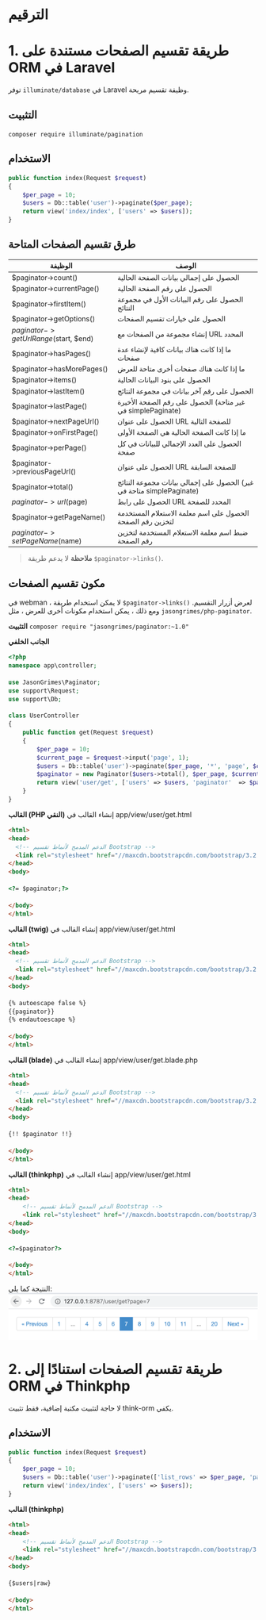 # الترقيم

# 1. طريقة تقسيم الصفحات مستندة على ORM في Laravel
توفر `illuminate/database` في Laravel وظيفة تقسيم مريحة.

## التثبيت
`composer require illuminate/pagination`

## الاستخدام
```php
public function index(Request $request)
{
    $per_page = 10;
    $users = Db::table('user')->paginate($per_page);
    return view('index/index', ['users' => $users]);
}
```

## طرق تقسيم الصفحات المتاحة
|  الوظيفة   | الوصف  |
|  ----  |-----|
|$paginator->count()|الحصول على إجمالي بيانات الصفحة الحالية|
|$paginator->currentPage()|الحصول على رقم الصفحة الحالية|
|$paginator->firstItem()|الحصول على رقم البيانات الأول في مجموعة النتائج|
|$paginator->getOptions()|الحصول على خيارات تقسيم الصفحات|
|$paginator->getUrlRange($start, $end)|إنشاء مجموعة من الصفحات مع URL المحدد|
|$paginator->hasPages()|ما إذا كانت هناك بيانات كافية لإنشاء عدة صفحات|
|$paginator->hasMorePages()|ما إذا كانت هناك صفحات أخرى متاحة للعرض|
|$paginator->items()|الحصول على بنود البيانات الحالية|
|$paginator->lastItem()|الحصول على رقم آخر بيانات في مجموعة النتائج|
|$paginator->lastPage()|الحصول على رقم الصفحة الأخيرة (غير متاحة في simplePaginate)|
|$paginator->nextPageUrl()|الحصول على عنوان URL للصفحة التالية|
|$paginator->onFirstPage()|ما إذا كانت الصفحة الحالية هي الصفحة الأولى|
|$paginator->perPage()|الحصول على العدد الإجمالي للبيانات في كل صفحة|
|$paginator->previousPageUrl()|الحصول على عنوان URL للصفحة السابقة|
|$paginator->total()|الحصول على إجمالي بيانات مجموعة النتائج (غير متاحة في simplePaginate)|
|$paginator->url($page)|الحصول على رابط URL المحدد للصفحة|
|$paginator->getPageName()|الحصول على اسم معلمة الاستعلام المستخدمة لتخزين رقم الصفحة|
|$paginator->setPageName($name)|ضبط اسم معلمة الاستعلام المستخدمة لتخزين رقم الصفحة|

> **ملاحظة**
> لا يدعم طريقة `$paginator->links()`.

## مكون تقسيم الصفحات
في webman ، لا يمكن استخدام طريقة `$paginator->links()` لعرض أزرار التقسيم. ومع ذلك ، يمكن استخدام مكونات أخرى للعرض ، مثل `jasongrimes/php-paginator`.

**التثبيت**
`composer require "jasongrimes/paginator:~1.0"`


**الجانب الخلفي**
```php
<?php
namespace app\controller;

use JasonGrimes\Paginator;
use support\Request;
use support\Db;

class UserController
{
    public function get(Request $request)
    {
        $per_page = 10;
        $current_page = $request->input('page', 1);
        $users = Db::table('user')->paginate($per_page, '*', 'page', $current_page);
        $paginator = new Paginator($users->total(), $per_page, $current_page, '/user/get?page=(:num)');
        return view('user/get', ['users' => $users, 'paginator'  => $paginator]);
    }
}
```

**القالب (PHP النقي)**
إنشاء القالب في app/view/user/get.html
```html
<html>
<head>
  <!-- الدعم المدمج لأنماط تقسيم Bootstrap -->
  <link rel="stylesheet" href="//maxcdn.bootstrapcdn.com/bootstrap/3.2.0/css/bootstrap.min.css">
</head>
<body>

<?= $paginator;?>

</body>
</html>
```

**القالب (twig)** 
إنشاء القالب في app/view/user/get.html
```html
<html>
<head>
  <!-- الدعم المدمج لأنماط تقسيم Bootstrap -->
  <link rel="stylesheet" href="//maxcdn.bootstrapcdn.com/bootstrap/3.2.0/css/bootstrap.min.css">
</head>
<body>

{% autoescape false %}
{{paginator}}
{% endautoescape %}

</body>
</html>
```

**القالب (blade)** 
إنشاء القالب في app/view/user/get.blade.php
```html
<html>
<head>
  <!-- الدعم المدمج لأنماط تقسيم Bootstrap -->
  <link rel="stylesheet" href="//maxcdn.bootstrapcdn.com/bootstrap/3.2.0/css/bootstrap.min.css">
</head>
<body>

{!! $paginator !!}

</body>
</html>
```

**القالب (thinkphp)**
إنشاء القالب في app/view/user/get.html
```html
<html>
<head>
    <!-- الدعم المدمج لأنماط تقسيم Bootstrap -->
    <link rel="stylesheet" href="//maxcdn.bootstrapcdn.com/bootstrap/3.2.0/css/bootstrap.min.css">
</head>
<body>

<?=$paginator?>

</body>
</html>
```

النتيجة كما يلي:
![](../../assets/img/paginator.png)

# 2. طريقة تقسيم الصفحات استنادًا إلى ORM في Thinkphp
لا حاجة لتثبيت مكتبة إضافية، فقط تثبيت think-orm يكفي.
## الاستخدام
```php
public function index(Request $request)
{
    $per_page = 10;
    $users = Db::table('user')->paginate(['list_rows' => $per_page, 'page' => $request->get('page', 1), 'path' => $request->path()]);
    return view('index/index', ['users' => $users]);
}
```

**القالب (thinkphp)**
```html
<html>
<head>
    <!-- الدعم المدمج لأنماط تقسيم Bootstrap -->
    <link rel="stylesheet" href="//maxcdn.bootstrapcdn.com/bootstrap/3.2.0/css/bootstrap.min.css">
</head>
<body>

{$users|raw}

</body>
</html>
```
